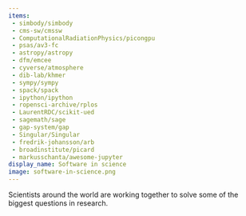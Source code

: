 ```yaml
---
items:
 - simbody/simbody
 - cms-sw/cmssw
 - ComputationalRadiationPhysics/picongpu
 - psas/av3-fc
 - astropy/astropy
 - dfm/emcee
 - cyverse/atmosphere
 - dib-lab/khmer
 - sympy/sympy
 - spack/spack
 - ipython/ipython
 - ropensci-archive/rplos
 - LaurentRDC/scikit-ued
 - sagemath/sage
 - gap-system/gap
 - Singular/Singular
 - fredrik-johansson/arb
 - broadinstitute/picard
 - markusschanta/awesome-jupyter
display_name: Software in science
image: software-in-science.png
---
```

Scientists around the world are working together to solve some of the biggest questions in research.
